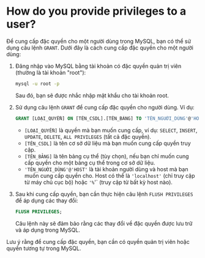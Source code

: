 # How do you provide privileges to a user?

Để cung cấp đặc quyền cho một người dùng trong MySQL, bạn có thể sử dụng câu lệnh `GRANT`. Dưới đây là cách cung cấp đặc quyền cho một người dùng:

1. Đăng nhập vào MySQL bằng tài khoản có đặc quyền quản trị viên (thường là tài khoản "root"):
    
    ```bash
    mysql -u root -p
    
    ```
    
    Sau đó, bạn sẽ được nhắc nhập mật khẩu cho tài khoản root.
    
2. Sử dụng câu lệnh `GRANT` để cung cấp đặc quyền cho người dùng. Ví dụ:
    
    ```sql
    GRANT [LOẠI_QUYỀN] ON [TÊN_CSDL].[TÊN_BẢNG] TO 'TÊN_NGUỜI_DÙNG'@'HOST';
    
    ```
    
    - `[LOẠI_QUYỀN]` là quyền mà bạn muốn cung cấp, ví dụ: `SELECT`, `INSERT`, `UPDATE`, `DELETE`, `ALL PRIVILEGES` (tất cả đặc quyền).
    - `[TÊN_CSDL]` là tên cơ sở dữ liệu mà bạn muốn cung cấp quyền truy cập.
    - `[TÊN_BẢNG]` là tên bảng cụ thể (tùy chọn), nếu bạn chỉ muốn cung cấp quyền cho một bảng cụ thể trong cơ sở dữ liệu.
    - `'TÊN_NGUỜI_DÙNG'@'HOST'` là tài khoản người dùng và host mà bạn muốn cung cấp quyền cho. Host có thể là `'localhost'` (chỉ truy cập từ máy chủ cục bộ) hoặc `'%`'` (truy cập từ bất kỳ host nào).
3. Sau khi cung cấp quyền, bạn cần thực hiện câu lệnh `FLUSH PRIVILEGES` để áp dụng các thay đổi:
    
    ```sql
    FLUSH PRIVILEGES;
    
    ```
    
    Câu lệnh này sẽ đảm bảo rằng các thay đổi về đặc quyền được lưu trữ và áp dụng trong MySQL.
    

Lưu ý rằng để cung cấp đặc quyền, bạn cần có quyền quản trị viên hoặc quyền tương tự trong MySQL.
